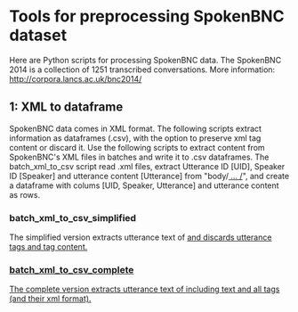 # Tools for preprocessing SpokenBNC dataset

Here are Python scripts for processing SpokenBNC data. The SpokenBNC 2014 is a collection of 1251 transcribed conversations.
More information: http://corpora.lancs.ac.uk/bnc2014/

## 1: XML to dataframe

SpokenBNC data comes in XML format. The following scripts extract information as dataframes (.csv), with the option to preserve xml tag content or discard it. Use the following scripts to extract content from SpokenBNC's XML files in batches and write it to .csv dataframes. The batch_xml_to_csv script read .xml files, extract Utterance ID [UID], Speaker ID [Speaker] and utterance content [Utterance] from "body/<u> ... /</u>", and create a dataframe with colums [UID, Speaker, Utterance] and utterance content as rows.

### batch_xml_to_csv_simplified
The simplified version extracts utterance text of <u> and discards utterance tags and tag content.

### batch_xml_to_csv_complete
The complete version extracts utterance text of <u> including text and all tags (and their xml format).


